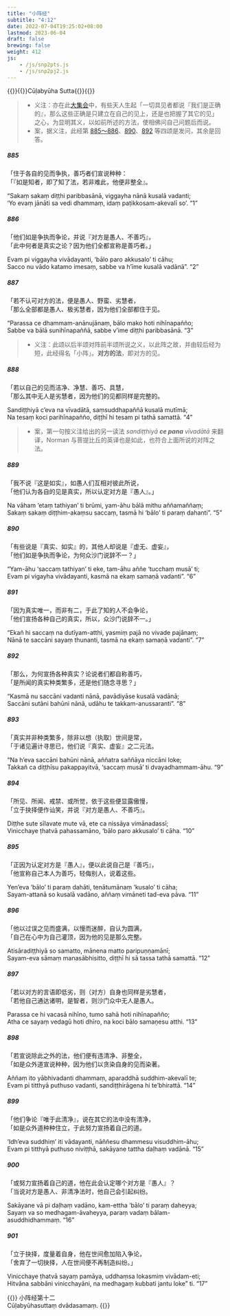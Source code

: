```yaml
---
title: "小阵经"
subtitle: "4:12"
date: 2022-07-04T19:25:02+08:00
lastmod: 2023-06-04
draft: false
brewing: false
weight: 412
js:
    - /js/snp2pts.js
    - /js/snp2pj2.js
---
```



{{<subtitle>}}{{<suttalink src="snp4.12">}}Cūḷabyūha Sutta{{</suttalink>}}{{</subtitle>}}

> - 义注：亦在此[大集会](../213/)中，有些天人生起「一切具见者都说『我们是正确的』，那么这些正确是只建立在自己的见上，还是也把握了其它的见」之心，为显明其义，以如前所述的方法，使相佛问自己问题后而说。
> - 案，据义注，此经第 [885～886](#885)、[890](#890)、[892](#892) 等四颂是发问，其余是回答。

##### 885

「住于各自的见而争执，善巧者们宣说种种：  
「『如是知者，即了知了法，若非难此，他便非整全』。

“Sakaṃ sakaṃ diṭṭhi paribbasānā, viggayha nānā kusalā vadanti;  
‘Yo evaṃ jānāti sa vedi dhammaṃ, idaṃ paṭikkosam-akevalī so’. <q>1</q>

##### 886

「他们如是争执而争论，并说『对方是愚人、不善巧』，  
「此中何者是真实之论？因为他们全都宣称是善巧者。」

Evam pi viggayha vivādayanti, ‘bālo paro akkusalo’ ti cāhu;  
Sacco nu vādo katamo imesaṃ, sabbe va h’īme kusalā vadānā”. <q>2</q>

##### 887

「若不认可对方的法，便是愚人、野蛮、劣慧者，  
「那么全部都是愚人、极劣慧者，因为他们全部都住于见。

“Parassa ce dhammam-anānujānaṃ, bālo mako hoti nihīnapañño;  
Sabbe va bālā sunihīnapaññā, sabbe v’ime diṭṭhi paribbasānā. <q>3</q>

> - 义注：此颂以后半颂对阵前半颂所说之义，以此阵之故，并由较后经为短，此经得名「小阵」。**对方的法**，即对方的见。

##### 888

「若以自己的见而洁净、净慧、善巧、具慧，  
「那么其中无人是劣慧者，因为他们的见都同样是完整的。

Sandiṭṭhiyā c’eva na vīvadātā, saṃsuddhapaññā kusalā mutīmā;  
Na tesaṃ koci parihīnapañño, diṭṭhī hi tesam pi tathā samattā. <q>4</q>

> - 案，第一句按义注给出的另一读法 *sandiṭṭhiyā **ce pana** vīvadātā* 来翻译，Norman 与菩提比丘的英译也是如此，也符合上面所说的对阵之法。

##### 889

「我不说『这是如实』，如愚人们互相对彼此所说，  
「他们认为各自的见是真实，所以认定对方是『愚人』。」

Na vāham ‘etaṃ tathiyan’ ti brūmi, yam-āhu bālā mithu aññamaññaṃ;  
Sakaṃ sakaṃ diṭṭhim-akaṃsu saccaṃ, tasmā hi ‘bālo’ ti paraṃ dahanti”. <q>5</q>

##### 890

「有些说是『真实、如实』的，其他人却说是『虚无、虚妄』，  
「他们如是争执而争论，为何众沙门说辞不一？」

“Yam-āhu ‘saccaṃ tathiyan’ ti eke, tam-āhu aññe ‘tucchaṃ musā’ ti;  
Evam pi vigayha vivādayanti, kasmā na ekaṃ samaṇā vadanti”. <q>6</q>

##### 891

「因为真实唯一，而非有二，于此了知的人不会争论，  
「他们宣扬各种自己的真实，所以，众沙门说辞不一。」

“Ekañ hi saccaṃ na dutīyam-atthi, yasmiṃ pajā no vivade pajānaṃ;  
Nānā te saccāni sayaṃ thunanti, tasmā na ekaṃ samaṇā vadanti”. <q>7</q>

##### 892

「那么，为何宣扬各种真实？论说者们都自称善巧，  
「是所闻的真实种类繁多，还是他们随念寻思？」

“Kasmā nu saccāni vadanti nānā, pavādiyāse kusalā vadānā;  
Saccāni sutāni bahūni nānā, udāhu te takkam-anussaranti”. <q>8</q>

##### 893

「真实并非种类繁多，除非以想（执取）世间是常，  
「于诸见遍计寻思已，他们说『真实、虚妄』之二元法。

“Na h’eva saccāni bahūni nānā, aññatra saññāya niccāni loke;  
Takkañ ca diṭṭhīsu pakappayitvā, ‘saccaṃ musā’ ti dvayadhammam-āhu. <q>9</q>

##### 894

「所见、所闻、戒禁、或所觉，依于这些便显露傲慢，  
「立于抉择便作讪笑，并说『对方是愚人、不善巧』。

Diṭṭhe sute sīlavate mute vā, ete ca nissāya vimānadassī;  
Vinicchaye ṭhatvā pahassamāno, ‘bālo paro akkusalo’ ti cāha. <q>10</q>

##### 895

「正因为认定对方是『愚人』，便以此说自己是『善巧』，  
「他宣称自己本人为善巧，轻侮别人，说着这些。

Yen’eva ‘bālo’ ti paraṃ dahāti, tenātumānaṃ ‘kusalo’ ti cāha;  
Sayam-attanā so kusalā vadāno, aññaṃ vimāneti tad-eva pāva. <q>11</q>

##### 896

「他以过误之见而盛满，以慢而迷醉，自认为圆满，  
「自己在心中为自己灌顶，因为他的见是那么完整。

Atisāradiṭṭhiyā so samatto, mānena matto paripuṇṇamānī;  
Sayam-eva sāmaṃ manasābhisitto, diṭṭhī hi sā tassa tathā samattā. <q>12</q>

##### 897

「若以对方的言语即低劣，则（对方）自身也同样是劣慧者，  
「若他自己通达诸明，是智者，则沙门众中无人是愚人。

Parassa ce hi vacasā nihīno, tumo sahā hoti nihīnapañño;  
Atha ce sayaṃ vedagū hoti dhīro, na koci bālo samaṇesu atthi. <q>13</q>

##### 898

「若宣说除此之外的法，他们便有违清净、非整全，  
「如是众外道宣说种种，因为他们以贪染自身的见而染著。

Aññaṃ ito yābhivadanti dhammaṃ, aparaddhā suddhim-akevalī te;  
Evam pi titthyā puthuso vadanti, sandiṭṭhirāgena hi te’bhirattā. <q>14</q>

##### 899

「他们争论『唯于此清净』，说在其它的法中没有清净，  
「如是众外道种种住立，于此努力宣扬着自己的道。

‘Idh’eva suddhiṃ’ iti vādayanti, nāññesu dhammesu visuddhim-āhu;  
Evam pi titthyā puthuso niviṭṭhā, sakāyane tattha daḷhaṃ vadānā. <q>15</q>

##### 900

「或努力宣扬着自己的道，他在此会认定哪个对方是『愚人』？  
「当说对方是愚人、非清净法时，他自己会引起纠纷。

Sakāyane vā pi daḷhaṃ vadāno, kam-ettha ‘bālo’ ti paraṃ daheyya;  
Sayaṃ va so medhagam-āvaheyya, paraṃ vadaṃ bālam-asuddhidhammaṃ. <q>16</q>

##### 901

「立于抉择，度量着自身，他在世间愈加陷入争论，  
「舍弃了一切抉择，人在世间便不再制造纠纷。」

Vinicchaye ṭhatvā sayaṃ pamāya, uddhaṃsa lokasmiṃ vivādam-eti;  
Hitvāna sabbāni vinicchayāni, na medhagaṃ kubbati jantu loke” ti. <q>17</q>


{{<eof>}}
    小阵经第十二<br>Cūḷabyūhasuttaṃ dvādasamaṃ.
{{</eof>}}